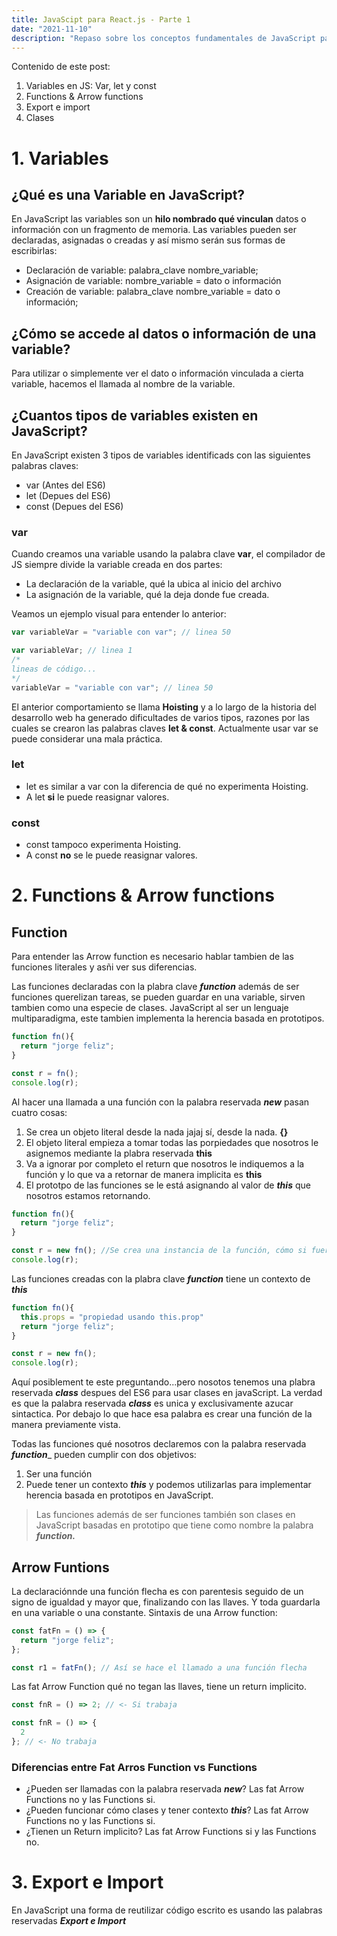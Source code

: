 ```yaml
---
title: JavaScipt para React.js - Parte 1
date: "2021-11-10" 
description: "Repaso sobre los conceptos fundamentales de JavaScript para trabajar con React.js: Variables"
---
```

<!-- date: año-mes-día -->

Contenido de este post:

1. Variables en JS: Var, let y const
2. Functions & Arrow functions
3. Export e import
4. Clases

# 1. Variables

## ¿Qué es una Variable en JavaScript?
En JavaScript las variables son un **hilo nombrado qué vinculan** datos o información con un fragmento de memoria. Las variables pueden ser declaradas, asignadas o creadas y así mismo serán sus formas de escribirlas: 
- Declaración de variable: palabra_clave nombre_variable; 
- Asignación de variable: nombre_variable = dato o información
- Creación de variable: palabra_clave nombre_variable = dato o información;

## ¿Cómo se accede al datos o información de una variable?
Para utilizar o simplemente ver el dato o información vinculada a cierta variable, hacemos el llamada al nombre de la variable.

## ¿Cuantos tipos de variables existen en JavaScript?

En JavaScript existen 3 tipos de variables identificads con las siguientes palabras claves:
- var (Antes del ES6)
- let (Depues del ES6)
- const (Depues del ES6)

### var

Cuando creamos una variable usando la palabra clave **var**, el compilador de JS siempre divide la variable creada en dos partes: 
- La declaración de la variable, qué la ubica al inicio del archivo
- La asignación de la variable, qué la deja donde fue creada.

Veamos un ejemplo visual para entender lo anterior:

```js
var variableVar = "variable con var"; // linea 50
```

```js
var variableVar; // linea 1
/*
lineas de código...
*/
variableVar = "variable con var"; // linea 50
```
El anterior comportamiento se llama **Hoisting** y a lo largo de la historia del desarrollo web ha generado dificultades de varios tipos, razones por las cuales se crearon las palabras claves **let & const**.
Actualmente usar var se puede considerar una mala práctica. 

### let
- let es similar a var con la diferencia de qué no experimenta Hoisting.
- A let **si** le puede reasignar valores. 

### const
- const tampoco experimenta Hoisting. 
- A const **no** se le puede reasignar valores.

# 2. Functions & Arrow functions

## Function

Para entender las Arrow function es necesario hablar tambien de las funciones literales y asñi ver sus diferencias.

Las funciones declaradas con la plabra clave **_function_** además de ser funciones querelizan tareas, se pueden guardar en una variable, sirven tambien como una especie de clases. JavaScript al ser un lenguaje multiparadigma, este tambien implementa la herencia basada en prototipos.

```js
function fn(){
  return "jorge feliz";
}

const r = fn();
console.log(r);
```

Al hacer una llamada a una función con la palabra reservada _**new**_ pasan cuatro cosas:
1. Se crea un objeto literal desde la nada jajaj sí, desde la nada. **{}**
2. El objeto literal empieza a tomar todas las porpiedades que nosotros le asignemos mediante la plabra reservada **this**
3. Va a ignorar por completo el return que nosotros le indiquemos a la función y lo que va a retornar de manera implicita es **this**
4. El prototpo de las funciones se le está asignando al valor de _**this**_ que nosotros estamos retornando.

```js
function fn(){
  return "jorge feliz";
}

const r = new fn(); //Se crea una instancia de la función, cómo si fuera una clase
console.log(r);
```

Las funciones creadas con la plabra clave **_function_** tiene un contexto de _**this**_

```js
function fn(){
  this.props = "propiedad usando this.prop"
  return "jorge feliz";
}

const r = new fn();
console.log(r);
```

Aquí posiblement te este preguntando...pero nosotos tenemos una plabra reservada _**class**_ despues del ES6 para usar clases en javaScript. La verdad es que la palabra reservada _**class**_ es unica y exclusivamente azucar sintactica. Por debajo lo que hace esa palabra es crear una función de la manera previamente vista.

Todas las funciones qué nosotros declaremos con la palabra reservada _**function**__ pueden cumplir con dos objetivos:
1. Ser una función
2. Puede tener un contexto _**this**_ y podemos utilizarlas para implementar herencia basada en prototipos en JavaScript.

> Las funciones además de ser funciones también son clases en JavaScript basadas en prototipo que tiene como nombre la palabra _**function.**_


## Arrow Funtions

La declaraciónnde una función flecha es con parentesis seguido de un signo de igualdad y mayor que, finalizando con las llaves. Y toda guardarla en una variable o una constante. Sintaxis de una Arrow function:
```js
const fatFn = () => {
  return "jorge feliz";
};

const r1 = fatFn(); // Así se hace el llamado a una función flecha
```

Las fat Arrow Function qué no tegan las llaves, tiene un return implicito.
```js
const fnR = () => 2; // <- Si trabaja

const fnR = () => {
  2
}; // <- No trabaja
```


### Diferencias entre Fat Arros Function vs Functions
- ¿Pueden ser llamadas con la palabra reservada _**new**_? Las fat Arrow Functions no y las Functions si.
- ¿Pueden funcionar cómo clases y tener contexto _**this**_? Las fat Arrow Functions no y las Functions si.
- ¿Tienen un Return implicito? Las fat Arrow Functions si y las Functions no.
 

# 3. Export e Import

En JavaScript una forma de reutilizar código escrito es usando las palabras reservadas _**Export e Import**_

